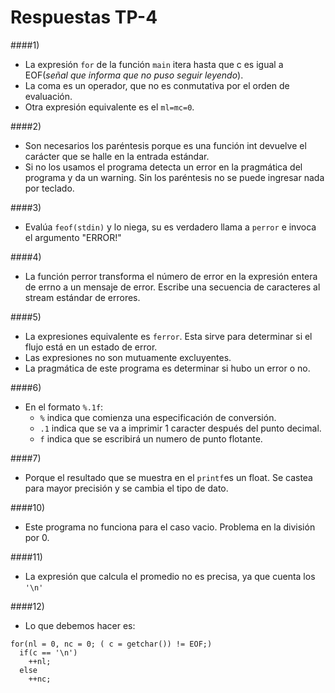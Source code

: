 Respuestas TP-4
====================
####1) 
* La expresión `for` de la función `main` itera hasta que c es igual a EOF(*señal que informa que no puso seguir leyendo*).
* La coma es un operador, que no es conmutativa por el orden de evaluación.
* Otra expresión equivalente es el `ml=mc=0`.

####2) 
* Son necesarios los paréntesis porque es una función int devuelve el carácter que se halle en la entrada estándar.
* Si no los usamos el programa detecta un error en la pragmática del programa y da un warning. Sin los paréntesis no se puede ingresar nada por teclado.

####3) 
* Evalúa `feof(stdin)` y lo niega, su es verdadero llama a `perror` e invoca el argumento "ERROR!"

####4) 
* La función perror transforma el número de error en la expresión entera de errno a un mensaje de error. Escribe una secuencia de caracteres al stream estándar de errores.

####5) 
* La expresiones equivalente es `ferror`. Esta sirve para determinar si el flujo está en un estado de error.
* Las expresiones no son mutuamente excluyentes.
* La pragmática de este programa es determinar si hubo un error o no.

####6) 
* En el formato `%.1f`:
  - `%` indica que comienza una especificación de conversión.
  - `.1` indica que se va a imprimir 1 caracter después del punto decimal.
  - `f` indica que se escribirá un numero de punto flotante.

####7) 
* Porque el resultado que se muestra en el `printf`es un float. Se castea para mayor precisión y se cambia el tipo de dato.

####10) 
* Este programa no funciona para el caso vacio. Problema en la división por 0.

####11)
* La expresión que calcula el promedio no es precisa, ya que cuenta los `'\n'` 

####12)
* Lo que debemos hacer es: 

<pre><code>for(nl = 0, nc = 0; ( c = getchar()) != EOF;)                                
  if(c == '\n')                                                                
    ++nl;                                                                                    
  else                                                                         
    ++nc; 
</code></pre>

